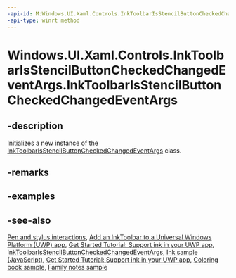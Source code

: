 ```yaml
---
-api-id: M:Windows.UI.Xaml.Controls.InkToolbarIsStencilButtonCheckedChangedEventArgs.#ctor
-api-type: winrt method
---
```


<!-- Method syntax.
public InkToolbarIsStencilButtonCheckedChangedEventArgs.InkToolbarIsStencilButtonCheckedChangedEventArgs()
-->

# Windows.UI.Xaml.Controls.InkToolbarIsStencilButtonCheckedChangedEventArgs.InkToolbarIsStencilButtonCheckedChangedEventArgs


## -description

Initializes a new instance of the [InkToolbarIsStencilButtonCheckedChangedEventArgs](inktoolbarisstencilbuttoncheckedchangedeventargs.md) class.

## -remarks

## -examples

## -see-also

[Pen and stylus interactions](/windows/uwp/input-and-devices/pen-and-stylus-interactions), [Add an InkToolbar to a Universal Windows Platform (UWP) app](/windows/uwp/input-and-devices/ink-toolbar), [Get Started Tutorial: Support ink in your UWP app](/windows/uwp/get-started/ink-walkthrough), [InkToolbarIsStencilButtonCheckedChangedEventArgs](inktoolbarisstencilbuttoncheckedchangedeventargs.md), [Ink sample (JavaScript)](https://github.com/microsoft/Windows-universal-samples/tree/main/archived/Ink), [Get Started Tutorial: Support ink in your UWP app](https://aka.ms/appsample-ink), [Coloring book sample](https://aka.ms/cpubsample-coloringbook), [Family notes sample](https://aka.ms/cpubsample-familynotessample)

